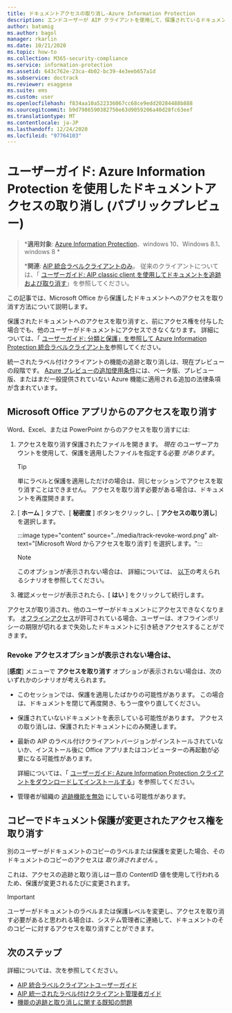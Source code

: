 ```yaml
---
title: ドキュメントアクセスの取り消し-Azure Information Protection
description: エンドユーザーが AIP クライアントを使用して、保護されているドキュメントのドキュメントへのアクセスを取り消す方法について説明します。
author: batamig
ms.author: bagol
manager: rkarlin
ms.date: 10/21/2020
ms.topic: how-to
ms.collection: M365-security-compliance
ms.service: information-protection
ms.assetid: 643c762e-23ca-4b02-bc39-4e3eeb657a1d
ms.subservice: doctrack
ms.reviewer: esaggese
ms.suite: ems
ms.custom: user
ms.openlocfilehash: f834aa10a522336067cc68ce9edd20284488b888
ms.sourcegitcommit: b9d7986590382750e63d9059206a40d28fc63eef
ms.translationtype: MT
ms.contentlocale: ja-JP
ms.lasthandoff: 12/24/2020
ms.locfileid: "97764103"
---
```

# <a name="user-guide-revoke-document-access-with-azure-information-protection-public-preview"></a>ユーザーガイド: Azure Information Protection を使用したドキュメントアクセスの取り消し (パブリックプレビュー)

>***適用対象**: [Azure Information Protection](https://azure.microsoft.com/pricing/details/information-protection)、windows 10、Windows 8.1、windows 8 *
>
>***関連**: [AIP 統合ラベルクライアントのみ](../faqs.md#whats-the-difference-between-the-azure-information-protection-classic-and-unified-labeling-clients)。 従来のクライアントについては、「 [ユーザーガイド: AIP classic client を使用してドキュメントを追跡および取り消す](client-track-revoke.md)」を参照してください。

この記事では、Microsoft Office から保護したドキュメントへのアクセスを取り消す方法について説明します。

保護されたドキュメントへのアクセスを取り消すと、前にアクセス権を付与した場合でも、他のユーザーがドキュメントにアクセスできなくなります。 詳細については、「 [ユーザーガイド: 分類と保護」を参照して Azure Information Protection 統合ラベルクライアントを](clientv2-classify-protect.md)参照してください。

統一されたラベル付けクライアントの機能の追跡と取り消しは、現在プレビューの段階です。 [Azure プレビューの追加使用条件](https://azure.microsoft.com/support/legal/preview-supplemental-terms/)には、ベータ版、プレビュー版、またはまだ一般提供されていない Azure 機能に適用される追加の法律条項が含まれています。 

## <a name="revoke-access-from-microsoft-office-apps"></a>Microsoft Office アプリからのアクセスを取り消す

Word、Excel、または PowerPoint からのアクセスを取り消すには:

1. アクセスを取り消す保護されたファイルを開きます。 *現在* のユーザーアカウントを使用して、保護を適用したファイルを指定する必要 *があります*。

    > [!TIP]
    > 単にラベルと保護を適用しただけの場合は、同じセッションでアクセスを取り消すことはできません。 アクセスを取り消す必要がある場合は、ドキュメントを再度開きます。

1. [ **ホーム** ] タブで、[ **秘密度** ] ボタンをクリックし、[ **アクセスの取り消し**] を選択します。

    :::image type="content" source="../media/track-revoke-word.png" alt-text="[Microsoft Word からアクセスを取り消す] を選択します。":::

    > [!NOTE]
    > このオプションが表示されない場合は、 詳細については、 [以下](#dont-see-the-revoke-access-option)の考えられるシナリオを参照してください。
    >
 
1. 確認メッセージが表示されたら、[ **はい** ] をクリックして続行します。

アクセスが取り消され、他のユーザーがドキュメントにアクセスできなくなります。 [オフラインアクセス](/microsoft-365/compliance/encryption-sensitivity-labels#assign-permissions-now)が許可されている場合、ユーザーは、オフラインポリシーの期限が切れるまで失効したドキュメントに引き続きアクセスすることができます。 

### <a name="dont-see-the-revoke-access-option"></a>Revoke アクセスオプションが表示されない場合は、

[**感度**] メニューで **アクセスを取り消す** オプションが表示されない場合は、次のいずれかのシナリオが考えられます。

- このセッションでは、保護を適用したばかりの可能性があります。 この場合は、ドキュメントを閉じて再度開き、もう一度やり直してください。

- 保護されていないドキュメントを表示している可能性があります。 アクセスの取り消しは、保護されたドキュメントにのみ関連します。

- 最新の AIP のラベル付けクライアントバージョンがインストールされていないか、インストール後に Office アプリまたはコンピューターの再起動が必要になる可能性があります。 

    詳細については、「 [ユーザーガイド: Azure Information Protection クライアントをダウンロードしてインストールする](install-client-app.md)」を参照してください。

- 管理者が組織の [追跡機能を無効](track-and-revoke-admin.md#turn-off-track-and-revoke-features-for-your-tenant) にしている可能性があります。

## <a name="revoking-access-where-the-document-protection-has-been-changed-on-a-copy"></a>コピーでドキュメント保護が変更されたアクセス権を取り消す

別のユーザーがドキュメントのコピーのラベルまたは保護を変更した場合、そのドキュメントのコピーのアクセスは *取り消されません* 。 

これは、アクセスの追跡と取り消しは一意の ContentID 値を使用して行われるため、保護が変更されるたびに変更されます。

> [!IMPORTANT]
> ユーザーがドキュメントのラベルまたは保護レベルを変更し、アクセスを取り消す必要があると思われる場合は、システム管理者に連絡して、ドキュメントのそのコピーに対するアクセスを取り消すことができます。
> 
## <a name="next-steps"></a>次のステップ

詳細については、次を参照してください。

- [AIP 統合ラベルクライアントユーザーガイド](clientv2-user-guide.md)
- [AIP 統一されたラベル付けクライアント管理者ガイド](clientv2-admin-guide.md)
- [機能の追跡と取り消しに関する既知の問題](../known-issues.md#known-issues-for-track-and-revoke-features-public-preview)
